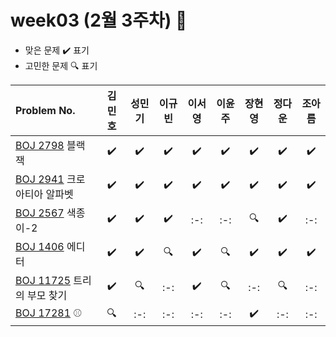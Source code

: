 # week03 (2월 3주차) :pencil:

- 맞은 문제 :heavy_check_mark: 표기
- 고민한 문제 :mag: 표기



|Problem No.|김민호|성민기|이규빈|이서영|이윤주|장현영|정다운|조아름|
|:---------------------------|:-----:|:-----:|:-----:|:-----:|:-----:|:-----:|:-----:|:-----:|
|[BOJ 2798](https://www.acmicpc.net/problem/2798) 블랙잭|:heavy_check_mark:|:heavy_check_mark:|:heavy_check_mark:|:heavy_check_mark:|:heavy_check_mark:|:heavy_check_mark:|:heavy_check_mark:|:heavy_check_mark:|
|[BOJ 2941](https://www.acmicpc.net/problem/2941) 크로아티아 알파벳|:heavy_check_mark:|:heavy_check_mark:|:heavy_check_mark:|:heavy_check_mark:|:heavy_check_mark:|:heavy_check_mark:|:heavy_check_mark:|:heavy_check_mark:|
|[BOJ 2567](https://www.acmicpc.net/problem/2567) 색종이-2|:heavy_check_mark:|:heavy_check_mark:|:heavy_check_mark:|:-:|:-:|:mag:|:heavy_check_mark:|:-:|
|[BOJ 1406](https://www.acmicpc.net/problem/1406) 에디터|:heavy_check_mark:|:heavy_check_mark:|:mag:|:heavy_check_mark:|:mag:|:heavy_check_mark:|:heavy_check_mark:|:heavy_check_mark:|
|[BOJ 11725](https://www.acmicpc.net/problem/11725) 트리의 부모 찾기|:heavy_check_mark:|:mag:|:-:|:heavy_check_mark:|:mag:|:-:|:mag:|:-:|
|[BOJ 17281](https://www.acmicpc.net/problem/17281) ⚾|:mag:|:-:|:-:|:-:|:-:|:heavy_check_mark:|:-:|:-:|
